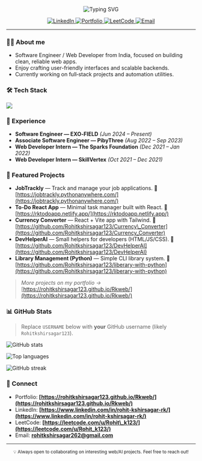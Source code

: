<!--
README for GitHub profile. To activate it:
1) Create a repo named exactly like your GitHub username (e.g., `Rohitkshirsagar123`).
2) Add this file as `README.md` in that repo. It will show on your GitHub profile.
3) Replace any placeholders (if needed) — especially the username in the stats image URLs.
-->

<p align="center">
  <img src="https://readme-typing-svg.demolab.com?font=Inter&size=28&pause=800&center=true&vCenter=true&width=700&lines=Hi%2C+I'm+Rohit+Kshirsagar+%F0%9F%91%8B;Software+Engineer+%7C+Web+Developer;I+love+building+performant%2C+clean+UIs+%26+useful+tools" alt="Typing SVG" />
</p>

<p align="center">
  <a href="https://www.linkedin.com/in/rohit-kshirsagar-rk/">
    <img alt="LinkedIn" src="https://img.shields.io/badge/LinkedIn-%230A66C2.svg?logo=linkedin&logoColor=white">
  </a>
  <a href="https://rohitkshirsagar123.github.io/Rkweb/">
    <img alt="Portfolio" src="https://img.shields.io/badge/Portfolio-fff?logo=vercel&logoColor=000&labelColor=fff&color=000">
  </a>
  <a href="https://leetcode.com/u/Rohit_k123/">
    <img alt="LeetCode" src="https://img.shields.io/badge/LeetCode-FFA116?logo=leetcode&logoColor=white">
  </a>
  <a href="mailto:rohitkshirsagar262@gmail.com">
    <img alt="Email" src="https://img.shields.io/badge/Email-rohitkshirsagar262%40gmail.com-red">
  </a>
</p>

---

### 👨‍💻 About me

* Software Engineer / Web Developer from India, focused on building clean, reliable web apps.
* Enjoy crafting user-friendly interfaces and scalable backends.
* Currently working on full‑stack projects and automation utilities.

### 🛠️ Tech Stack

<p>
  <img src="https://skillicons.dev/icons?i=html,css,js,react,python,cpp,c,flask,mysql,git,github,linux,vscode&perline=10" />
</p>

### 💼 Experience

* **Software Engineer — EXO‑FIELD** *(Jun 2024 – Present)*
* **Associate Software Engineer — PibyThree** *(Aug 2022 – Sep 2023)*
* **Web Developer Intern — The Sparks Foundation** *(Dec 2021 – Jan 2022)*
* **Web Developer Intern — SkillVertex** *(Oct 2021 – Dec 2021)*

### 🚀 Featured Projects

* **JobTrackly** — Track and manage your job applications.
  🔗 [https://jobtrackly.pythonanywhere.com/](https://jobtrackly.pythonanywhere.com/)
* **To‑Do React App** — Minimal task manager built with React.
  🔗 [https://rktodoapp.netlify.app/](https://rktodoapp.netlify.app/)
* **Currency Converter** — React + Vite app with Tailwind.
  🔗 [https://github.com/Rohitkshirsagar123/Currency\_Converter](https://github.com/Rohitkshirsagar123/Currency_Converter)
* **DevHelperAI** — Small helpers for developers (HTML/JS/CSS).
  🔗 [https://github.com/Rohitkshirsagar123/DevHelperAI](https://github.com/Rohitkshirsagar123/DevHelperAI)
* **Library Management (Python)** — Simple CLI library system.
  🔗 [https://github.com/Rohitkshirsagar123/liberary-with-python](https://github.com/Rohitkshirsagar123/liberary-with-python)

> *More projects on my portfolio →* [https://rohitkshirsagar123.github.io/Rkweb/](https://rohitkshirsagar123.github.io/Rkweb/)

### 📊 GitHub Stats

> Replace `USERNAME` below with **your** GitHub username (likely `Rohitkshirsagar123`).

<p>
  <img src="https://github-readme-stats.vercel.app/api?username=USERNAME&show_icons=true&hide_border=true" alt="GitHub stats" />
</p>
<p>
  <img src="https://github-readme-stats.vercel.app/api/top-langs/?username=USERNAME&layout=compact&hide_border=true" alt="Top languages" />
</p>
<p>
  <img src="https://streak-stats.demolab.com?user=USERNAME&hide_border=true" alt="GitHub streak" />
</p>

### 🤝 Connect

* Portfolio: **[https://rohitkshirsagar123.github.io/Rkweb/](https://rohitkshirsagar123.github.io/Rkweb/)**
* LinkedIn: **[https://www.linkedin.com/in/rohit-kshirsagar-rk/](https://www.linkedin.com/in/rohit-kshirsagar-rk/)**
* LeetCode: **[https://leetcode.com/u/Rohit\_k123/](https://leetcode.com/u/Rohit_k123/)**
* Email: **[rohitkshirsagar262@gmail.com](mailto:rohitkshirsagar262@gmail.com)**

---

<p align="center">
  <sub>💡 Always open to collaborating on interesting web/AI projects. Feel free to reach out!</sub>
</p>
